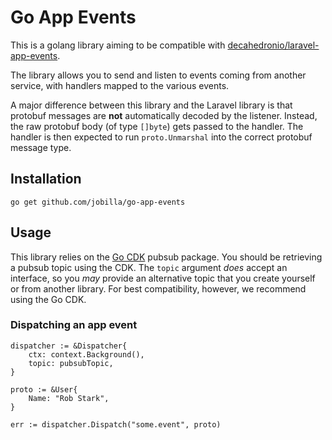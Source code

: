 # Go App Events

This is a golang library aiming to be compatible with [decahedronio/laravel-app-events](https://github.com/decahedronio/laravel-app-events).

The library allows you to send and listen to events coming from another service, with handlers
mapped to the various events.

A major difference between this library and the Laravel library is that protobuf messages
are **not** automatically decoded by the listener. Instead, the raw protobuf body (of type `[]byte`)
gets passed to the handler. The handler is then expected to run `proto.Unmarshal` into
the correct protobuf message type.

## Installation
```
go get github.com/jobilla/go-app-events
```

## Usage

This library relies on the [Go CDK](https://gocloud.dev) pubsub package. You should be
retrieving a pubsub topic using the CDK. The `topic` argument _does_ accept an interface,
so you _may_ provide an alternative topic that you create yourself or from another library.
For best compatibility, however, we recommend using the Go CDK.

### Dispatching an app event

```
dispatcher := &Dispatcher{
    ctx: context.Background(),
    topic: pubsubTopic,
}

proto := &User{
    Name: "Rob Stark",
}

err := dispatcher.Dispatch("some.event", proto)
```
